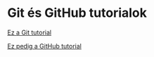 # Git és GitHub tutorialok

[Ez a Git tutorial](https://github.com/mozow01/InfoMC/blob/main/z_Git_and_GitHub_tutorial/Git.md)

[Ez pedig a GitHub tutorial](https://github.com/mozow01/InfoMC/blob/main/z_Git_and_GitHub_tutorial/GitHub.md)
